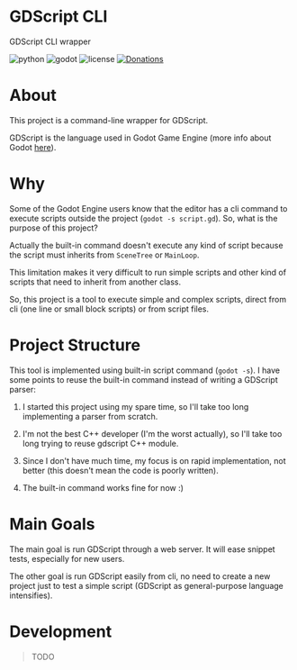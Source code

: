 # GDScript CLI

GDScript CLI wrapper

![python](https://img.shields.io/badge/python-3.4%2B-blue.svg?style=flat-square)
![godot](https://img.shields.io/badge/Godot-3.0%2B-blue.svg?style=flat-square)
![license](https://img.shields.io/badge/License-Do--License-lightgray.svg?style=flat-square)
[![Donations](https://img.shields.io/badge/Donations-USD%2FBRL%2FBTC%2FBCH-%238571aa?style=flat-square)](https://tumeo.space/donations/)

# About

This project is a command-line wrapper for GDScript.

GDScript is the language used in Godot Game Engine (more info about Godot [here](https://godotengine.org/)).

# Why

Some of the Godot Engine users know that the editor has a cli command to execute scripts outside the project (`godot -s script.gd`). So, what is the purpose of this project?

Actually the built-in command doesn't execute any kind of script because the script must inherits from `SceneTree` or `MainLoop`.

This limitation makes it very difficult to run simple scripts and other kind of scripts that need to inherit from another class.

So, this project is a tool to execute simple and complex scripts, direct from cli (one line or small block scripts) or from script files.

# Project Structure

This tool is implemented using built-in script command (`godot -s`). I have some points to reuse the built-in command instead of writing a GDScript parser:

1. I started this project using my spare time, so I'll take too long implementing a parser from scratch.

2. I'm not the best C++ developer (I'm the worst actually), so I'll take too long trying to reuse gdscript C++ module.

3. Since I don't have much time, my focus is on rapid implementation, not better (this doesn't mean the code is poorly written).

4. The built-in command works fine for now :)

# Main Goals

The main goal is run GDScript through a web server. It will ease snippet tests, especially for new users.

The other goal is run GDScript easily from cli, no need to create a new project just to test a simple script (GDScript as general-purpose language intensifies).

# Development

>TODO
